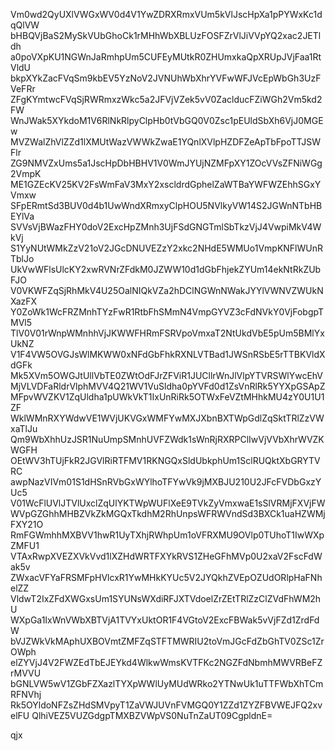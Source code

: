 Vm0wd2QyUXlVWGxWV0d4V1YwZDRXRmxVUm5kVlJscHpXa1pPYWxKc1dqQlVW
bHBQVjBaS2MySkVUbGhoCk1rMHhWbXBLUzFOSFZrVlJiVVpYQ2xac2JETldh
a0poVXpKU1NGWnJaRmhpUm5CUFEyMUtkR0ZHUmxkaQpXRUpJVjFaa1RtVldU
bkpXYkZacFVqSm9kbEV5YzNoV2JVNUhWbXhrYVFwWFJVcEpWbGh3UzFVeFRr
ZFgKYmtwcFVqSjRWRmxzWkc5a2JFVjVZek5vV0ZaclducFZiWGh2Vm5kd2FW
WnJWak5XYkdoM1V6RlNkRlpyClpHb0tVbGQ0V0Zsc1pEUldSbXh6VjJ0MGEw
MVZWalZhVlZZd1lXMUtWazVWWkZwaE1YQnlXVlpHZDFZeApTbFpoTTJSWFlr
ZG9NMVZxUms5a1JscHpDbHBHV1V0WmJYUjNZMFpXY1ZOcVVsZFNiWGg2VmpK
ME1GZEcKV25KV2FsWmFaV3MxY2xscldrdGphelZaWTBaYWFWZEhhSGxYVmxw
SFpERmtSd3BUV0d4b1UwWndXRmxyClpHOU5NVlkyVW14S2JGWnNTbHBEYlVa
SVVsVjBWazFHY0doV2ExcHpZMnh3UjFSdGNGTmlSbTkzVjJ4VwpiMkV4WkVj
S1YyNUtWMkZzV21oV2JGcDNUVEZzY2xkc2NHdE5WMUo1VmpKNFlWUnRTblJo
UkVwWFlsUlcKY2xwRVNrZFdkM0JZWW10d1dGbFhjekZYUm14ekNtRkZUbFJO
V0VKWFZqSjRhMkV4U25OalNIQkVZa2hDClNGWnNWakJYYlVWNVZWUkNXazFX
Y0ZoWk1WcFRZMnhTYzFwR1RtbFhSMmN4VmpGYVZ3cFdNVkY0VjFobgpTMVl5
TlV0V01rWnpWMnhhVjJKWWFHRmFSRVpoVmxaT2NtUkdVbE5pUm5BMlYxUkNZ
V1F4VW5OVGJsWlMKWW0xNFdGbFhkRXNLVTBad1JWSnRSbE5rTTBKVldXdGFk
Mk5XVm5OWGJtUllVbTE0ZWtOdFJrZFViR1JUCllrWnJlVlpYTVRSWlYwcEhV
MjVLVDFaRldrVlphMVV4Q21WV1VuSldha0pYVFd0d1ZsVnRlRk5YYXpGSApZ
MFpvWVZKV1ZqUldha1pUWkVkT1IxUnRiRk5OTWxFeVZtMHhkMU4zY0U1U1ZF
WklWMnRXYWdwVE1WVjUKVGxWMFYwMXJXbnBXTWpGdlZqSktTRlZzVWxaTlJu
Qm9WbXhhUzJSR1NuUmpSMnhUVFZWdk1sWnRjRXRPClIwVjVVbXhrWVZKWGFH
OEtWV3hTUjFkR2JGVlRiRTFMV1RKNGQxSldUbkphUm1SclRUQktXbGRYTVRC
awpNazVIVm01S1dHSnRVbGxWYlhoTFYwVk9jMXBJU210U2JFcFVDbGxzYUc5
V01WcFlUVlJTVlUxclZqUlYKTWpWUFlXeE9TVkZyVmxwaE1sSlVRMjFXVjFW
WVpGZGhhMHBZVkZkMGQxTkdhM2RhUnpsWFRWVndSd3BXCk1uaHZWMjFXY21O
RmFGWmhhMXBVV1hwR1UyTXhjRWhpUm1oVFRXMU9OVlp0TUhoT1IwWXpZMFU1
VTAxRwpXVEZXVkVvd1lXZHdWRTFXYkRVS1ZHeGFhMVp0U2xaV2FscFdWak5v
ZWxacVFYaFRSMFpHVlcxR1YwMHkKYUc5V2JYQkhZVEpOZUdORlpHaFNhelZZ
VldwT2IxZFdXWGxsUm1SYUNsWXdiRFJXTVdoelZrZEtTRlZzClZVdFhWM2hU
WXpGa1IxWnVWbXBTVjA1TVYxUktOR1F4VGtoV2ExcFBWak5vVjFZd1ZrdFdW
bVJZWkVkMAphUXBOVmtZMFZqSTFTMWRIU2toVmJGcFdZbGhTV0ZSc1ZrOWph
elZYVjJ4V2FWZEdTbEJEYkd4WlkwWmsKVTFKc2NGZFdNbmhMWVRBeFZrMVVU
bGNLVW5wV1ZGbFZXazlTYXpWWlUyMUdWRko2YTNwUk1uTTFWbXhTCmRFNVhj
Rk5OYldoNFZsZHdSMVpyT1ZaVWJUVnFVMGQ0Y1ZZd1ZYZFBVWEJFQ2xvelFU
QlhiVEZ5VUZGdgpTMXBZVWpVS0NuTnZaUT09CgpldnE=

qjx
